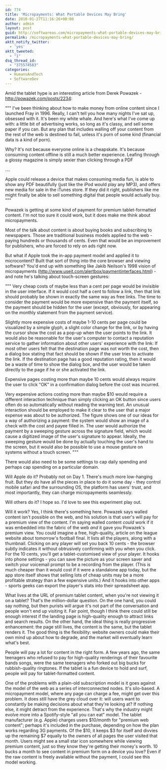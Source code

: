 ```yaml
---
id: 774
title: 'Micropayments: What Portable Devices May Bring'
date: 2010-01-27T11:16:26+00:00
author: admin
layout: post
guid: http://softwareas.com/micropayments-what-portable-devices-may-bring
permalink: /micropayments-what-portable-devices-may-bring/
aktt_notify_twitter:
  - 'yes'
aktt_tweeted:
  - "1"
dsq_thread_id:
  - "375574583"
categories:
  - HumansAndTech
  - SoftwareDev
---
```

Amid the tablet hype is an interesting article from Derek Powazek - <a href="http://powazek.com/posts/2234">http://powazek.com/posts/2234</a>:

"""
I've been thinking about how to make money from online content since I launched Fray in 1996. Really, I can't tell you how many nights I've sat up, obsessed with it. It's been my white whale. And here's what I've come up with: a little bit of advertising works, so long as it's classy, and sell some paper if you can. But any plan that includes walling off your content from the rest of the web is destined to fail, unless it's porn of some kind (financial data is a kind of porn).

Why? It's not because everyone online is a cheapskate. It's because consuming content offline is still a much better experience. Leafing through a glossy magazine is simply sexier than clicking through a PDF

....

Apple could release a device that makes consuming media fun, is able to show any PDF beautifully (just like the iPod would play any MP3), and offers new media for sale in the iTunes store. If they did it right, publishers like me might finally be able to sell something digital that people would actually buy.
"""

Powazek is getting at some kind of payment for premium tablet-formatted content. I'm not too sure it could work, but it does make me think about micropayments.

Most of the talk about content is about buying books and subscribing to newspapers. Those are traditional business models applied to the web - paying hundreds or thousands of cents. Even that would be an improvement for publishers, who are forced to rely on ads right now.

But what if Apple took the in-app payment model and applied it to microcontent? Built that sort of thing into the core browser and viewing software? You'd end up with something like Jakib Neilson's 1998 vision of micropayments (<a href="http://www.useit.com/alertbox/paymentinterfaces.html">http://www.useit.com/alertbox/paymentinterfaces.html</a>) - and note he's talking about touch-screen gestures:

"""
Very cheap costs of maybe less than a cent per page would be invisible in the user interface. If it would cost half a cent to follow a link, then that link should probably be shown in exactly the same way as free links. The time to consider the payment would be more expensive than the payment itself, so the payment should be hidden for the user (except, obviously, for appearing on the monthly statement from the payment service).

Slightly more expensive costs of maybe 1-10 cents per page could be visualized by a simple glyph, a slight color change for the link, or by having the cursor show the cost as a pop-up when the user points to the link. It would also be reasonable for the user's computer to contact a reputation service to gather information about other users' experience with the link: If most other users felt that the destination page was not worth the cost, then a dialog box stating that fact should be shown if the user tries to activate the link. If the destination page has a good reputation rating, then it would be a waste of time to show the dialog box, and the user would be taken directly to the page if he or she activated the link.

Expensive pages costing more than maybe 10 cents would always require the user to click "OK" in a confirmation dialog before the cost was incurred.

Very expensive actions costing more than maybe $10 would require a different interaction technique than simply clicking an OK button since users often do so automatically without reading the warning text. An unusual interaction should be employed to make it clear to the user that a major expense was about to be authorized. The figure shows one of our ideas for a way of authorizing a payment: the system would show an image of a check with the cost and payee filled in. The user would authorize the payment by a sweeping gesture across the signature field, which would cause a digitized image of the user's signature to appear. Ideally, the sweeping gesture would be done by actually touching the user's hand to the screen, but it would also be possible to use a mouse gesture on systems without a touch screen.
"""

There would also need to be some settings to cap daily spending and perhaps cap spending on a particular domain.

Will Apple do it? Probably not on Day 1. There's much more low-hanging fruit. But they do have all the pieces in place to do it some day - they control mobile safari and the surrounding OS, the platform has users' trust, and most importantly, they can charge micropayments seamlessly.

Will others do it? I hope so. I'd love to see this experiment play out.

Will it work? Yes, I think there's something here. Powazek says walled content isn't possible on the web, and his solution is that user's will pay for a premium view of the content. I'm saying walled content *could* work if it was embedded into the fabric of the web *and* it gave you Powazek's premium view. You could imagine a free, high-quality, article on the league website about tomorrow's football final. It lists all the players, along with a thumbnail. Clicking on any player will set you back 10 cents - the browser subtly indicates it without obtrusively confirming with you when you click. For the 10 cents, you'll get a tablet-customised view of your player. It hooks into phone settings - you can save the picture as your screen saver and switch your voicemail prompt to be a recording from the player. (This is much cheaper than it would cost if it were a standalone app today, but the app store itself shows that selling lots of cheap units may be a more profitable strategy than a few expensive units.) And it hooks into other apps - sports geeks can export the player's stats into their spreadsheet app.

What lives at the URL of premium tablet content, when you're not viewing it on a tablet? That's the million-dollar question. On the one hand, you could say nothing, but then purists will argue it's not part of the conversation and people won't end up visiting it. Fair point, though I think there could still be enough interest if the landing page is high-quality enough to attract links and search results. On the other hand, the ideal thing is really progressive enhancement: the page still lives, the content is the same, but the tablet renders it. The good thing is the flexibility: website owners could make their own mind up about how to degrade, and the market will eventually learn what's best.

People will pay a lot for content in the right form. A few years ago, the same teenagers who refused to pay for high-quality renderings of their favourite bands songs, were the same teenagers who forked out big bucks for rubbish-quality ringtones. If the tablet is a fun device to hold and surf, people will pay for tablet-formatted content.

One of the problems with a plain-old subscription model is it goes against the model of the web as a series of interconnected nodes. It's silo-based. A micropayment model, where any page can charge a fee, might get over this problem. It does still have the grey cloud over it: will users want to constantly be making decisions about what they're looking at? If nothing else, it might detract from the experience. That's why the industry might evolve more into a Spotify-style "all you can eat" model. The tablet manufacturer (e.g. Apple) charges users $10/month for "premium web content"; perhaps it's included in the purchase, depending on how the plan works regarding 3G payments. Of the $10, it keeps $3 for itself and divvies up the remaining $7 equally to the owners of all pages the user visited that month. Users might see a small star icon somewhere while viewing premium content, just so they know they're getting their money's worth. 10 bucks a month to see content in premium form on a device you love? Even if the raw content is freely available without the payment, I could see this model working.
